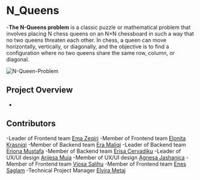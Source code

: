 # N_Queens
-**The N-Queens problem** is a classic puzzle or mathematical problem that involves placing N chess queens on an N×N chessboard in such a way that no two queens threaten each other. In chess, a queen can move horizontally, vertically, or diagonally, and the objective is to find a configuration where no two queens share the same row, column, or diagonal.

![N-Queen-Problem](https://github.com/elvirametaj/N_Queens/assets/118827510/ae13e938-b67f-4edd-a90a-04bea67048c0)


## Project Overview
-






## Contributors

-Leader of Frontend team [Ema Zeqiri](https://github.com/emazech)
-Member of Frontend team [Elonita Krasniqi](https://github.com/ElonitaKrasniqi1)
-Member of Backend team [Era Maliqi](https://github.com/eramaliqi)
-Leader of Backend team [Eriona Mustafa](https://github.com/ErionaM)
-Member of Backend team [Erisa Cervadiku](https://github.com/erisa3002)
-Leader of UX/UI design [Arijesa Muja](https://github.com/ArijesaMuja)
-Member of UX/UI design [Agnesa Jashanica](https://github.com/agnesajashanicaa)
-Member of Frontend team [Vjosa Salihu](https://github.com/Vsalihu1)
-Member of Frontend team [Enes Saglam](https://github.com/SAGLAMENES)
-Technical Project Manager [Elvira Metaj](https://github.com/elvirametaj)
